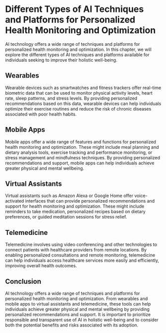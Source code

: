 Different Types of AI Techniques and Platforms for Personalized Health Monitoring and Optimization
==================================================================================================================================================================

AI technology offers a wide range of techniques and platforms for personalized health monitoring and optimization. In this chapter, we will explore the different types of AI techniques and platforms available for individuals seeking to improve their holistic well-being.

Wearables
---------

Wearable devices such as smartwatches and fitness trackers offer real-time biometric data that can be used to monitor physical activity levels, heart rate, sleep patterns, and stress levels. By providing personalized recommendations based on this data, wearable devices can help individuals optimize their exercise routines and reduce the risk of chronic diseases associated with poor health habits.

Mobile Apps
-----------

Mobile apps offer a wide range of features and functions for personalized health monitoring and optimization. These might include meal planning and dietary analysis tools, exercise tracking and performance monitoring, or stress management and mindfulness techniques. By providing personalized recommendations and support, mobile apps can help individuals achieve greater physical and mental wellbeing.

Virtual Assistants
------------------

Virtual assistants such as Amazon Alexa or Google Home offer voice-activated interfaces that can provide personalized recommendations and support for health monitoring and optimization. These might include reminders to take medication, personalized recipes based on dietary preferences, or guided meditation sessions for stress relief.

Telemedicine
------------

Telemedicine involves using video conferencing and other technologies to connect patients with healthcare providers from remote locations. By enabling personalized consultations and remote monitoring, telemedicine can help individuals access healthcare services more easily and efficiently, improving overall health outcomes.

Conclusion
----------

AI technology offers a wide range of techniques and platforms for personalized health monitoring and optimization. From wearables and mobile apps to virtual assistants and telemedicine, these tools can help individuals achieve greater physical and mental wellbeing by providing personalized recommendations and support. It is important to prioritize responsible and transparent use of AI in holistic well-being and to consider both the potential benefits and risks associated with its adoption.
